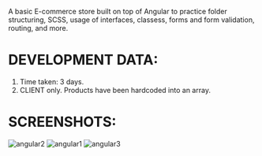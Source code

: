 A basic E-commerce store built on top of Angular to practice folder structuring, SCSS, usage of interfaces, classess, forms and form validation, routing, and more.

# DEVELOPMENT DATA:
1. Time taken: 3 days.
2. CLIENT only. Products have been hardcoded into an array.

# SCREENSHOTS:
![angular2](https://user-images.githubusercontent.com/80694673/228424239-6d8de170-ef14-471c-8e9e-d7de46cb3f9b.png)
![angular1](https://user-images.githubusercontent.com/80694673/228424253-e9986708-2682-4935-b7c0-11a30b290a81.png)
![angular3](https://user-images.githubusercontent.com/80694673/228424374-095fa79d-0e01-45b8-ae2d-d46b1c173c0c.png)
